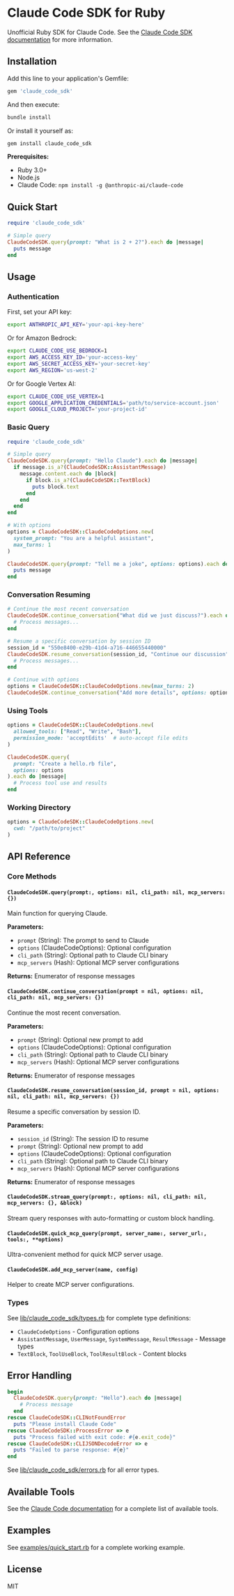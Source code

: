 # Claude Code SDK for Ruby

Unofficial Ruby SDK for Claude Code. See the [Claude Code SDK documentation](https://docs.anthropic.com/en/docs/claude-code/sdk) for more information.

## Installation

Add this line to your application's Gemfile:

```ruby
gem 'claude_code_sdk'
```

And then execute:

```bash
bundle install
```

Or install it yourself as:

```bash
gem install claude_code_sdk
```

**Prerequisites:**
- Ruby 3.0+
- Node.js
- Claude Code: `npm install -g @anthropic-ai/claude-code`

## Quick Start

```ruby
require 'claude_code_sdk'

# Simple query
ClaudeCodeSDK.query(prompt: "What is 2 + 2?").each do |message|
  puts message
end
```

## Usage

### Authentication

First, set your API key:

```bash
export ANTHROPIC_API_KEY='your-api-key-here'
```

Or for Amazon Bedrock:
```bash
export CLAUDE_CODE_USE_BEDROCK=1
export AWS_ACCESS_KEY_ID='your-access-key'
export AWS_SECRET_ACCESS_KEY='your-secret-key'  
export AWS_REGION='us-west-2'
```

Or for Google Vertex AI:
```bash
export CLAUDE_CODE_USE_VERTEX=1
export GOOGLE_APPLICATION_CREDENTIALS='path/to/service-account.json'
export GOOGLE_CLOUD_PROJECT='your-project-id'
```

### Basic Query

```ruby
require 'claude_code_sdk'

# Simple query
ClaudeCodeSDK.query(prompt: "Hello Claude").each do |message|
  if message.is_a?(ClaudeCodeSDK::AssistantMessage)
    message.content.each do |block|
      if block.is_a?(ClaudeCodeSDK::TextBlock)
        puts block.text
      end
    end
  end
end

# With options
options = ClaudeCodeSDK::ClaudeCodeOptions.new(
  system_prompt: "You are a helpful assistant",
  max_turns: 1
)

ClaudeCodeSDK.query(prompt: "Tell me a joke", options: options).each do |message|
  puts message
end
```

### Conversation Resuming

```ruby
# Continue the most recent conversation
ClaudeCodeSDK.continue_conversation("What did we just discuss?").each do |message|
  # Process messages...
end

# Resume a specific conversation by session ID
session_id = "550e8400-e29b-41d4-a716-446655440000"
ClaudeCodeSDK.resume_conversation(session_id, "Continue our discussion").each do |message|
  # Process messages...
end

# Continue with options
options = ClaudeCodeSDK::ClaudeCodeOptions.new(max_turns: 2)
ClaudeCodeSDK.continue_conversation("Add more details", options: options)
```

### Using Tools

```ruby
options = ClaudeCodeSDK::ClaudeCodeOptions.new(
  allowed_tools: ["Read", "Write", "Bash"],
  permission_mode: 'acceptEdits'  # auto-accept file edits
)

ClaudeCodeSDK.query(
  prompt: "Create a hello.rb file",
  options: options
).each do |message|
  # Process tool use and results
end
```

### Working Directory

```ruby
options = ClaudeCodeSDK::ClaudeCodeOptions.new(
  cwd: "/path/to/project"
)
```

## API Reference

### Core Methods

#### `ClaudeCodeSDK.query(prompt:, options: nil, cli_path: nil, mcp_servers: {})`

Main function for querying Claude.

**Parameters:**
- `prompt` (String): The prompt to send to Claude
- `options` (ClaudeCodeOptions): Optional configuration
- `cli_path` (String): Optional path to Claude CLI binary
- `mcp_servers` (Hash): Optional MCP server configurations

**Returns:** Enumerator of response messages

#### `ClaudeCodeSDK.continue_conversation(prompt = nil, options: nil, cli_path: nil, mcp_servers: {})`

Continue the most recent conversation.

**Parameters:**
- `prompt` (String): Optional new prompt to add
- `options` (ClaudeCodeOptions): Optional configuration
- `cli_path` (String): Optional path to Claude CLI binary
- `mcp_servers` (Hash): Optional MCP server configurations

**Returns:** Enumerator of response messages

#### `ClaudeCodeSDK.resume_conversation(session_id, prompt = nil, options: nil, cli_path: nil, mcp_servers: {})`

Resume a specific conversation by session ID.

**Parameters:**
- `session_id` (String): The session ID to resume
- `prompt` (String): Optional new prompt to add
- `options` (ClaudeCodeOptions): Optional configuration
- `cli_path` (String): Optional path to Claude CLI binary
- `mcp_servers` (Hash): Optional MCP server configurations

**Returns:** Enumerator of response messages

#### `ClaudeCodeSDK.stream_query(prompt:, options: nil, cli_path: nil, mcp_servers: {}, &block)`

Stream query responses with auto-formatting or custom block handling.

#### `ClaudeCodeSDK.quick_mcp_query(prompt, server_name:, server_url:, tools:, **options)`

Ultra-convenient method for quick MCP server usage.

#### `ClaudeCodeSDK.add_mcp_server(name, config)`

Helper to create MCP server configurations.

### Types

See [lib/claude_code_sdk/types.rb](lib/claude_code_sdk/types.rb) for complete type definitions:
- `ClaudeCodeOptions` - Configuration options
- `AssistantMessage`, `UserMessage`, `SystemMessage`, `ResultMessage` - Message types
- `TextBlock`, `ToolUseBlock`, `ToolResultBlock` - Content blocks

## Error Handling

```ruby
begin
  ClaudeCodeSDK.query(prompt: "Hello").each do |message|
    # Process message
  end
rescue ClaudeCodeSDK::CLINotFoundError
  puts "Please install Claude Code"
rescue ClaudeCodeSDK::ProcessError => e
  puts "Process failed with exit code: #{e.exit_code}"
rescue ClaudeCodeSDK::CLIJSONDecodeError => e
  puts "Failed to parse response: #{e}"
end
```

See [lib/claude_code_sdk/errors.rb](lib/claude_code_sdk/errors.rb) for all error types.

## Available Tools

See the [Claude Code documentation](https://docs.anthropic.com/en/docs/claude-code/settings#tools-available-to-claude) for a complete list of available tools.

## Examples

See [examples/quick_start.rb](examples/quick_start.rb) for a complete working example.

## License

MIT
